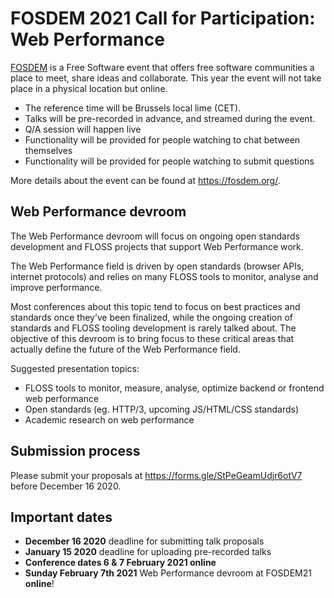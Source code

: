 # FOSDEM 2021 Call for Participation: Web Performance

[FOSDEM](https://fosdem.org/2021/) is a Free Software event that offers free software communities a place to meet, share ideas and collaborate. This year the event will not take place in a physical location but online.

* The reference time will be Brussels local lime (CET).
* Talks will be pre-recorded in advance, and streamed during the event.
* Q/A session will happen live
* Functionality will be provided for people watching to chat between themselves
* Functionality will be provided for people watching to submit questions

More details about the event can be found at https://fosdem.org/.

## Web Performance devroom

The Web Performance devroom will focus on ongoing open standards development and FLOSS projects that support Web Performance work.

The Web Performance field is driven by open standards (browser APIs, internet protocols) and relies on many FLOSS tools to monitor, analyse and improve performance.

Most conferences about this topic tend to focus on best practices and standards once they’ve been finalized, while the ongoing creation of standards and FLOSS tooling development is rarely talked about. The objective of this devroom is to bring focus to these critical areas that actually define the future of the Web Performance field.

Suggested presentation topics:
- FLOSS tools to monitor, measure, analyse, optimize backend or frontend web performance
- Open standards (eg. HTTP/3, upcoming JS/HTML/CSS standards)
- Academic research on web performance

## Submission process

Please submit your proposals at https://forms.gle/StPeGeamUdjr6otV7 before December 16 2020.

## Important dates

- **December 16 2020** deadline for submitting talk proposals
- **January 15 2020** deadline for uploading pre-recorded talks
- **Conference dates 6 & 7 February 2021 online**
- **Sunday February 7th 2021** Web Performance devroom at FOSDEM21 **online**!
